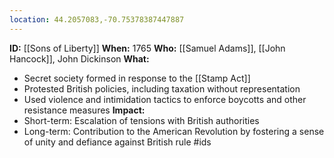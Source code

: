 ```yaml
---
location: 44.2057083,-70.75378387447887
---
```

**ID:** [[Sons of Liberty]]
**When:** 1765
**Who:** [[Samuel Adams]], [[John Hancock]], John Dickinson
**What:**
* Secret society formed in response to the [[Stamp Act]]
* Protested British policies, including taxation without representation
* Used violence and intimidation tactics to enforce boycotts and other resistance measures
**Impact:**
* Short-term: Escalation of tensions with British authorities
* Long-term: Contribution to the American Revolution by fostering a sense of unity and defiance against British rule
#ids